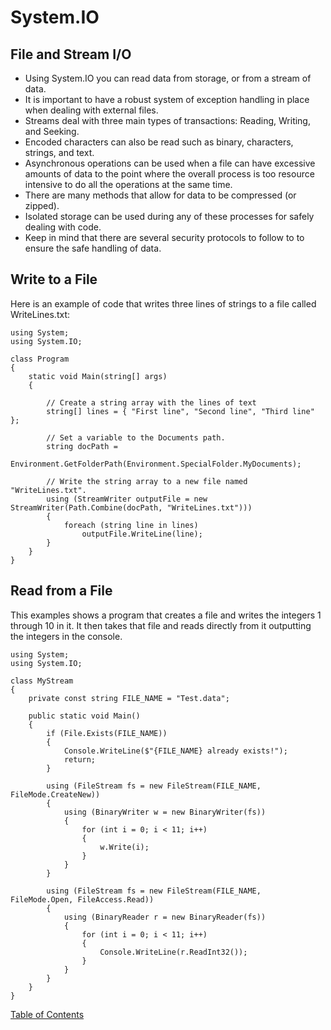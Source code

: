 # System.IO

## File and Stream I/O
- Using System.IO you can read data from storage, or from a stream of data.
- It is important to have a robust system of exception handling in place when dealing with external files.
- Streams deal with three main types of transactions: Reading, Writing, and Seeking.
- Encoded characters can also be read such as binary, characters, strings, and text.
- Asynchronous operations can be used when a file can have excessive amounts of data to the point where the overall process is too resource intensive to do all the operations at the same time.
- There are many methods that allow for data to be compressed (or zipped).
- Isolated storage can be used during any of these processes for safely dealing with code.
- Keep in mind that there are several security protocols to follow to to ensure the safe handling of data.

## Write to a File
Here is an example of code that writes three lines of strings to a file called WriteLines.txt:
```
using System;
using System.IO;

class Program
{
    static void Main(string[] args)
    {

        // Create a string array with the lines of text
        string[] lines = { "First line", "Second line", "Third line" };

        // Set a variable to the Documents path.
        string docPath =
          Environment.GetFolderPath(Environment.SpecialFolder.MyDocuments);

        // Write the string array to a new file named "WriteLines.txt".
        using (StreamWriter outputFile = new StreamWriter(Path.Combine(docPath, "WriteLines.txt")))
        {
            foreach (string line in lines)
                outputFile.WriteLine(line);
        }
    }
}

```

## Read from a File
This examples shows a program that creates a file and writes the integers 1 through 10 in it. It then takes that file and reads directly from it outputting the integers in the console.
```
using System;
using System.IO;

class MyStream
{
    private const string FILE_NAME = "Test.data";

    public static void Main()
    {
        if (File.Exists(FILE_NAME))
        {
            Console.WriteLine($"{FILE_NAME} already exists!");
            return;
        }

        using (FileStream fs = new FileStream(FILE_NAME, FileMode.CreateNew))
        {
            using (BinaryWriter w = new BinaryWriter(fs))
            {
                for (int i = 0; i < 11; i++)
                {
                    w.Write(i);
                }
            }
        }

        using (FileStream fs = new FileStream(FILE_NAME, FileMode.Open, FileAccess.Read))
        {
            using (BinaryReader r = new BinaryReader(fs))
            {
                for (int i = 0; i < 11; i++)
                {
                    Console.WriteLine(r.ReadInt32());
                }
            }
        }
    }
}

```



[Table of Contents](../README.md)

